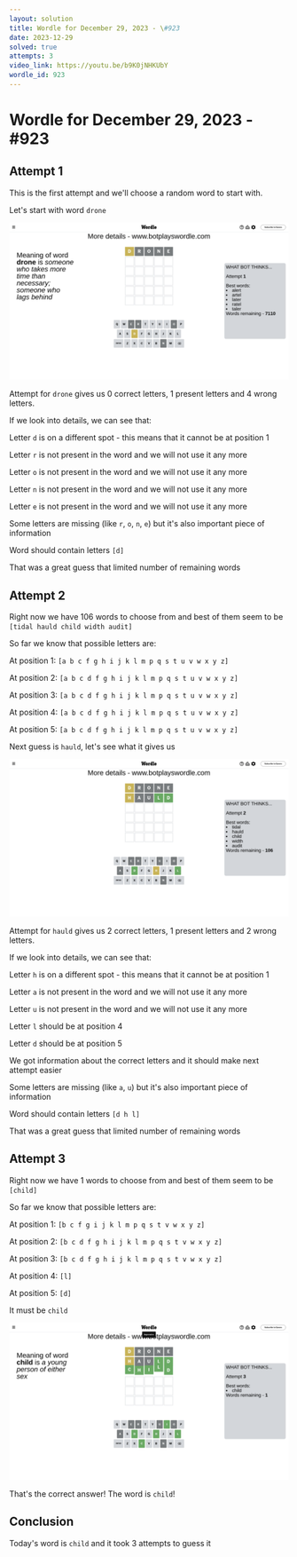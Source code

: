 ```yaml
---
layout: solution
title: Wordle for December 29, 2023 - \#923
date: 2023-12-29
solved: true
attempts: 3
video_link: https://youtu.be/b9K0jNHKUbY
wordle_id: 923
---
```


# Wordle for December 29, 2023 - \#923

## Attempt 1

This is the first attempt and we'll choose a random word to start with.

Let's start with word `drone`

![Attempt 1](2023-12-29/attempt-1.png)

Attempt for `drone` gives us 0 correct letters, 1 present letters and 4 wrong letters.

If we look into details, we can see that:

Letter `d` is on a different spot - this means that it cannot be at position 1

Letter `r` is not present in the word and we will not use it any more

Letter `o` is not present in the word and we will not use it any more

Letter `n` is not present in the word and we will not use it any more

Letter `e` is not present in the word and we will not use it any more

Some letters are missing (like `r`, `o`, `n`, `e`) but it's also important piece of information

Word should contain letters `[d]`

That was a great guess that limited number of remaining words



## Attempt 2

Right now we have 106 words to choose from and best of them seem to be `[tidal hauld child width audit]`

So far we know that possible letters are:

At position 1: `[a b c f g h i j k l m p q s t u v w x y z]`

At position 2: `[a b c d f g h i j k l m p q s t u v w x y z]`

At position 3: `[a b c d f g h i j k l m p q s t u v w x y z]`

At position 4: `[a b c d f g h i j k l m p q s t u v w x y z]`

At position 5: `[a b c d f g h i j k l m p q s t u v w x y z]`

Next guess is `hauld`, let's see what it gives us

![Attempt 2](2023-12-29/attempt-2.png)

Attempt for `hauld` gives us 2 correct letters, 1 present letters and 2 wrong letters.

If we look into details, we can see that:

Letter `h` is on a different spot - this means that it cannot be at position 1

Letter `a` is not present in the word and we will not use it any more

Letter `u` is not present in the word and we will not use it any more

Letter `l` should be at position 4

Letter `d` should be at position 5

We got information about the correct letters and it should make next attempt easier

Some letters are missing (like `a`, `u`) but it's also important piece of information

Word should contain letters `[d h l]`

That was a great guess that limited number of remaining words



## Attempt 3

Right now we have 1 words to choose from and best of them seem to be `[child]`

So far we know that possible letters are:

At position 1: `[b c f g i j k l m p q s t v w x y z]`

At position 2: `[b c d f g h i j k l m p q s t v w x y z]`

At position 3: `[b c d f g h i j k l m p q s t v w x y z]`

At position 4: `[l]`

At position 5: `[d]`

It must be `child`

![Attempt 3](2023-12-29/attempt-3.png)

That's the correct answer! The word is `child`!

## Conclusion

Today's word is `child` and it took 3 attempts to guess it

